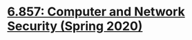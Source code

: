 # [6.857: Computer and Network Security (Spring 2020)](https://courses.csail.mit.edu/6.857/2020/)



